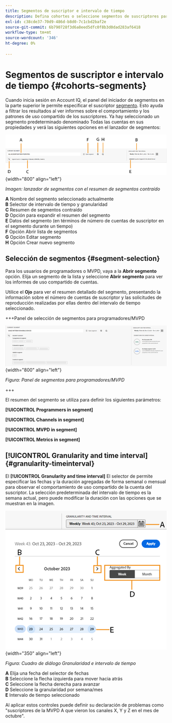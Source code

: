 ```yaml
---
title: Segmentos de suscriptor e intervalo de tiempo
description: Defina cohortes o seleccione segmentos de suscriptores para medir las posibilidades de uso compartido de cuentas y los patrones de sus visualizadores de canales para utilizar herramientas gráficas e informes en Account IQ.
exl-id: c38cde37-70d9-486d-b8d0-7c1cbd2baf2e
source-git-commit: 6b790728f3d6a8eed5dfc0f8b3d0dad283af6418
workflow-type: tm+mt
source-wordcount: '346'
ht-degree: 0%

---
```



# Segmentos de suscriptor e intervalo de tiempo {#cohorts-segments}


Cuando inicia sesión en Account IQ, el panel del iniciador de segmentos en la parte superior le permite especificar el suscriptor [segmento](/help/accountiq/product-concepts.md#segment-segmet-def). Esto ayuda a filtrar los resultados al ver informes sobre el comportamiento y los patrones de uso compartido de los suscriptores. Ya hay seleccionado un segmento predeterminado denominado Todas las cuentas en sus propiedades y verá las siguientes opciones en el lanzador de segmentos:

![](assets/new-segment-selector-collapsed.png){width="800" align="left"}

*Imagen: lanzador de segmentos con el resumen de segmentos contraído*

**A** Nombre del segmento seleccionado actualmente<br/>
**B** Selector de intervalo de tiempo y granularidad<br/>
**C** Resumen de segmentos contraído<br/>
**D** Opción para expandir el resumen del segmento<br/>
**E** Datos del segmento (en términos de número de cuentas de suscriptor en el segmento durante un tiempo)<br/>
**F** Opción Abrir lista de segmentos<br/>
**G** Opción Editar segmento<br/>
**H** Opción Crear nuevo segmento<br/>

## Selección de segmentos {#segment-selection}

Para los usuarios de programadores o MVPD, vaya a la **Abrir segmento** opción. Elija un segmento de la lista y seleccione **Abrir segmento** para ver los informes de uso compartido de cuentas.

Utilice el **Ojo** para ver el resumen detallado del segmento, presentando la información sobre el número de cuentas de suscriptor y las solicitudes de reproducción realizadas por ellas dentro del intervalo de tiempo seleccionado.

+++Panel de selección de segmentos para programadores/MVPD

![](assets/segment-panel-programmers-mvpds.png) {width="800" align="left"}

*Figura: Panel de segmentos para programadores/MVPD*

+++

El resumen del segmento se utiliza para definir los siguientes parámetros:

**[!UICONTROL Programmers in segment]**

**[!UICONTROL Channels in segment]**

**[!UICONTROL MVPD in segment]**

**[!UICONTROL Metrics in segment]**

<!-- The definitions of these parameters will be defined in the glossary article-->

## [!UICONTROL Granularity and time interval] {#granularity-timeinterval}

El **[!UICONTROL Granularity and time interval]** El selector de permite especificar las fechas y la duración agregadas de forma semanal o mensual para observar el comportamiento de uso compartido de la cuenta del suscriptor. La selección predeterminada del intervalo de tiempo es la semana actual, pero puede modificar la duración con las opciones que se muestran en la imagen.

![[!UICONTROL Granularity and timeinterval]](assets/granularity-timeinterval-weekwise.png){width="350" align="left"}

*Figura: Cuadro de diálogo Granularidad e intervalo de tiempo*

**A** Elija una fecha del selector de fechas<br/>
**B** Seleccione la flecha izquierda para mover hacia atrás<br/>
**C** Seleccione la flecha derecha para avanzar<br/>
**D** Seleccione la granularidad por semana/mes<br/>
**E** Intervalo de tiempo seleccionado<br/>

Al aplicar estos controles puede definir su declaración de problemas como &quot;suscriptores de la MVPD A que vieron los canales X, Y y Z en el mes de octubre&quot;.

